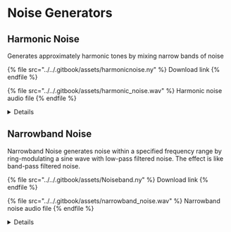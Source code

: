 # Noise Generators

## Harmonic Noise

Generates approximately harmonic tones by mixing narrow bands of noise

{% file src="../../.gitbook/assets/harmonicnoise.ny" %}
Download link
{% endfile %}

{% file src="../../.gitbook/assets/harmonic_noise.wav" %}
Harmonic noise audio file
{% endfile %}

<details>

<summary>Details</summary>

Author: Steven Jones.

Generates approximately harmonic tones by mixing narrow bands of noise. For each note in the MIDI note list an n-partial tone is produced. Each partial of each tone is actually a narrow band of noise centered at the ideal harmonic frequency. The center frequency of each band is harmonically related to the fundamental and the amplitude decreases inversely with the harmonic number.

Parameters:

1. **MIDI Note List:** \[c2 c3 ef4 g4 bf4 c5] - MIDI notes may be specified either as integers or using the Nyquist constants 'g3' for third octave g, 'bf4' for fourth octave b flat, 'gs2' for second octave g sharp and so on.
2. **Number of Harmonics:** \[1 - 32, default 8] - that is, the number of partials for each note generated
3. **Duration:** \[1 - 30 seconds, default 10]
4. **Band Width:** \[1 - 1000 Hz, default 2] - depending on the width of this noise band, the result can sound very noisy or distinctly tonal with a heavy chorusing effect.
5. **Odd Harmonics Only:** \[0 = all harmonics (default), 1 = odd-numbered harmonics only]

</details>

## Narrowband Noise

Narrowband Noise generates noise within a specified frequency range by ring-modulating a sine wave with low-pass filtered noise. The effect is like band-pass filtered noise.

{% file src="../../.gitbook/assets/Noiseband.ny" %}
Download link
{% endfile %}

{% file src="../../.gitbook/assets/narrowband_noise.wav" %}
Narrowband noise audio file
{% endfile %}

<details>

<summary>Details</summary>

Author: Steve Daulton (after "Noise Band" by Steven Jones).

Narrowband Noise generates noise within a specified frequency range by ring-modulating a sine wave with low-pass filtered noise. The effect is like band-pass filtered noise.

Parameters:

1. **Center Frequency (Hz):** \[10 to 10000 Hz, default 440]
2. **Bandwidth (Hz):** \[1 to 10000 Hz, default 50]
3. **Amplitude (0 - 1):** \[0 to 1, default 0.8]
4. **Duration (minutes):** \[0 to 20 minutes, default 0]
5. **Duration (seconds):** \[0 to 60 seconds, default 30]
6. **Stereo Output:** \[No / Yes, default No]

To generate true stereo noise (left and right channels different), a stereo track must be selected and the Stereo Output control must be set to "Yes". As with all Nyquist generator plug-ins, if a track is not selected, Audacity will create a mono track and attempt to place the generated sound into that track. If Stereo Output is set to yes and a stereo track is not selected the plug-in will return the error message: _**"Nyquist returned too many audio channels."**_

</details>
